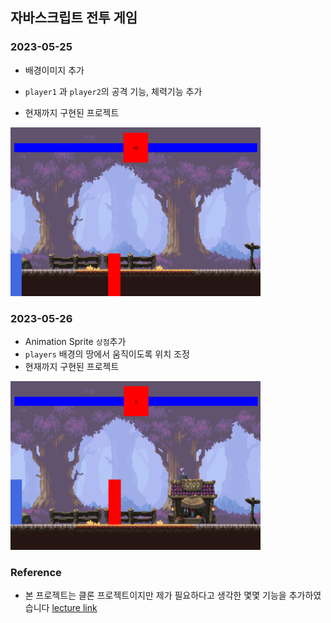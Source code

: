 ## 자바스크립트 전투 게임

### 2023-05-25

- 배경이미지 추가
- `player1` 과 `player2`의 공격 기능, 체력기능 추가

- 현재까지 구현된 프로젝트

<img src="screenshot/mid-result.png" width="400" height="270"/>

### 2023-05-26

- Animation Sprite `상점`추가
- `players` 배경의 땅에서 움직이도록 위치 조정
- 현재까지 구현된 프로젝트

<img src="screenshot/mid-result2.png" width="400" height="270"/>

### Reference

- 본 프로젝트는 클론 프로젝트이지만 제가 필요하다고 생각한 몇몇 기능을 추가하였습니다
  [lecture link](https://chriscourses.com/courses/fighting-game/videos/project-setup)
